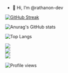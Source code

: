 - 👋 Hi, I’m @rathanon-dev
  
[![GitHub Streak](https://streak-stats.demolab.com?user=%20rathanon-dev&date_format=M%20j%5B%2C%20Y%5D&exclude_days=Fri)](https://git.io/streak-stats)
 
![Anurag's GitHub stats](https://github-readme-stats.vercel.app/api?username=rathanon-dev&show_icons=true)

![Top Langs](https://github-readme-stats.vercel.app/api/top-langs/?username=rathanon-dev&layout=compact)
 

<div>
  <div>
<!--     <p>Language</p> -->
    <a href="https://skillicons.dev">
      <img src="https://skillicons.dev/icons?i=c,cs,cpp,js,ts,py" />
    </a>
  </div>

  <div>
<!--     <p>Framework</p> -->
    <a href="https://skillicons.dev">
      <img src="https://skillicons.dev/icons?i=materialui,mysql,nextjs,nginx,nodejs,sequelize,tensorflow,pytorch,opencv" />
    </a>
  </div>

  <div>
<!--     <p>Base System</p> -->
    <a href="https://skillicons.dev">
      <img src="https://skillicons.dev/icons?i=linux,windows,vscode,git,bash,docker,vim,yarn,postman" />
    </a>
  </div>
</div>


![Profile views](https://hits.seeyoufarm.com/api/count/incr/badge.svg?url=https://github.com/rathanon-dev/&title=Profile%20Views)

